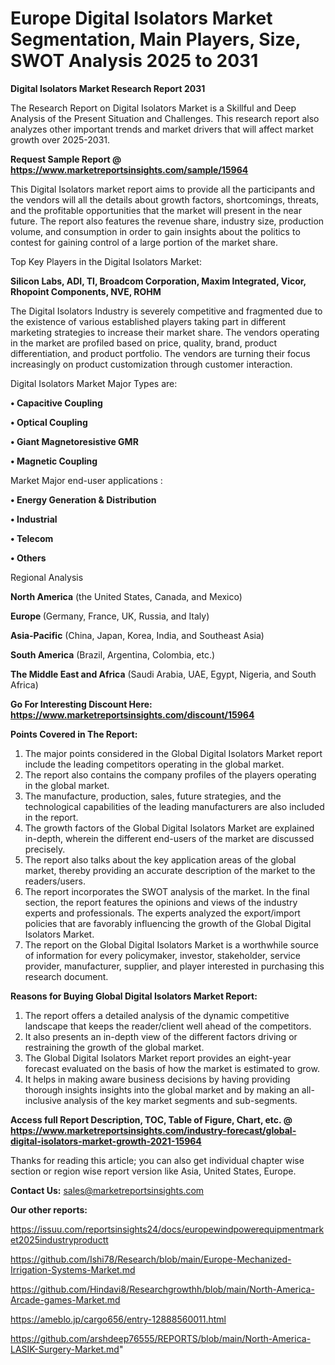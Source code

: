  # Europe Digital Isolators Market Segmentation, Main Players, Size, SWOT Analysis 2025 to 2031

<strong>Digital Isolators Market Research Report 2031</strong>

The Research Report on Digital Isolators Market is a Skillful and Deep Analysis of the Present Situation and Challenges. This research report also analyzes other important trends and market drivers that will affect market growth over 2025-2031.

<strong>Request Sample Report @ <a href=https://www.marketreportsinsights.com/sample/15964>https://www.marketreportsinsights.com/sample/15964</a></strong>

This Digital Isolators market report aims to provide all the participants and the vendors will all the details about growth factors, shortcomings, threats, and the profitable opportunities that the market will present in the near future. The report also features the revenue share, industry size, production volume, and consumption in order to gain insights about the politics to contest for gaining control of a large portion of the market share.

Top Key Players in the Digital Isolators Market:

<strong>Silicon Labs, ADI, TI, Broadcom Corporation, Maxim Integrated, Vicor, Rhopoint Components, NVE, ROHM</strong>

The Digital Isolators Industry is severely competitive and fragmented due to the existence of various established players taking part in different marketing strategies to increase their market share. The vendors operating in the market are profiled based on price, quality, brand, product differentiation, and product portfolio. The vendors are turning their focus increasingly on product customization through customer interaction.

Digital Isolators Market Major Types are:

<strong>• Capacitive Coupling

• Optical Coupling

• Giant Magnetoresistive GMR

• Magnetic Coupling</strong>

Market Major end-user applications :

<strong>• Energy Generation & Distribution

• Industrial

• Telecom

• Others</strong>

Regional Analysis

</u><strong><b>North America</b></strong> (the United States, Canada, and Mexico)

<strong><b>Europe </b></strong>(Germany, France, UK, Russia, and Italy)

<strong><b>Asia-Pacific</b></strong> (China, Japan, Korea, India, and Southeast Asia)

<strong><b>South America</b></strong> (Brazil, Argentina, Colombia, etc.)

<strong><b>The Middle East and Africa</b></strong> (Saudi Arabia, UAE, Egypt, Nigeria, and South Africa)

<strong>Go For Interesting Discount Here: <a href=https://www.marketreportsinsights.com/discount/15964>https://www.marketreportsinsights.com/discount/15964</a></strong>

<strong>Points Covered in The Report:</strong>
<ol>
  <li>The major points considered in the Global Digital Isolators Market report include the leading competitors operating in the global market.</li>
  <li>The report also contains the company profiles of the players operating in the global market.</li>
  <li>The manufacture, production, sales, future strategies, and the technological capabilities of the leading manufacturers are also included in the report.</li>
  <li>The growth factors of the Global Digital Isolators Market are explained in-depth, wherein the different end-users of the market are discussed precisely.</li>
  <li>The report also talks about the key application areas of the global market, thereby providing an accurate description of the market to the readers/users.</li>
  <li>The report incorporates the SWOT analysis of the market. In the final section, the report features the opinions and views of the industry experts and professionals. The experts analyzed the export/import policies that are favorably influencing the growth of the Global Digital Isolators Market.</li>
  <li>The report on the Global Digital Isolators Market is a worthwhile source of information for every policymaker, investor, stakeholder, service provider, manufacturer, supplier, and player interested in purchasing this research document.</li>
</ol>
<strong>Reasons for Buying Global Digital Isolators Market Report:</strong>

<ol>
  <li>The report offers a detailed analysis of the dynamic competitive landscape that keeps the reader/client well ahead of the competitors.</li>
  <li>It also presents an in-depth view of the different factors driving or restraining the growth of the global market.</li>
  <li>The Global Digital Isolators Market report provides an eight-year forecast evaluated on the basis of how the market is estimated to grow.</li>
  <li>It helps in making aware business decisions by having providing thorough insights insights into the global market and by making an all-inclusive analysis of the key market segments and sub-segments.</li>
</ol>
<strong>Access full Report Description, TOC, Table of Figure, Chart, etc. @ <a href=https://www.marketreportsinsights.com/industry-forecast/global-digital-isolators-market-growth-2021-15964>https://www.marketreportsinsights.com/industry-forecast/global-digital-isolators-market-growth-2021-15964</a></strong>


Thanks for reading this article; you can also get individual chapter wise section or region wise report version like Asia, United States, Europe.

<strong>Contact Us:</strong>
sales@marketreportsinsights.com

<strong>Our other reports:</strong>

<a href=https://issuu.com/reportsinsights24/docs/europewindpowerequipmentmarket2025industryproductt>https://issuu.com/reportsinsights24/docs/europewindpowerequipmentmarket2025industryproductt</a>

<a href=https://github.com/Ishi78/Research/blob/main/Europe-Mechanized-Irrigation-Systems-Market.md>https://github.com/Ishi78/Research/blob/main/Europe-Mechanized-Irrigation-Systems-Market.md</a>

<a href=https://github.com/Hindavi8/Researchgrowthh/blob/main/North-America-Arcade-games-Market.md>https://github.com/Hindavi8/Researchgrowthh/blob/main/North-America-Arcade-games-Market.md</a>

<a href=https://ameblo.jp/cargo656/entry-12888560011.html>https://ameblo.jp/cargo656/entry-12888560011.html</a>

<a href=https://github.com/arshdeep76555/REPORTS/blob/main/North-America-LASIK-Surgery-Market.md>https://github.com/arshdeep76555/REPORTS/blob/main/North-America-LASIK-Surgery-Market.md</a>"
